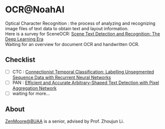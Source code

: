 # OCR@NoahAI
Optical Character Recognition : the process of analyzing and recognizing image files of text data to obtain text and layout information.\
Here is a survey for SceneOCR: [Scene Text Detection and Recognition: The Deep Learning Era](https://arxiv.org/pdf/1811.04256.pdf)\
Waiting for an overview for document OCR and handwritten OCR.


## Checklist
- [ ] CTC : [Connectionist Temporal Classification: Labelling Unsegmented Sequence Data with Recurrent Neural Networks](https://www.researchgate.net/publication/221346365_Connectionist_temporal_classification_Labelling_unsegmented_sequence_data_with_recurrent_neural_%27networks)
- [ ] PAN : [Efficient and Accurate Arbitrary-Shaped Text Detection with Pixel Aggregation Network](https://arxiv.org/abs/1908.05900)
- [ ] waiting for more...

## About
[ZenMoore@BUAA](https://github.com/ZenMoore) is a senior, advised by Prof. Zhoujun Li.
